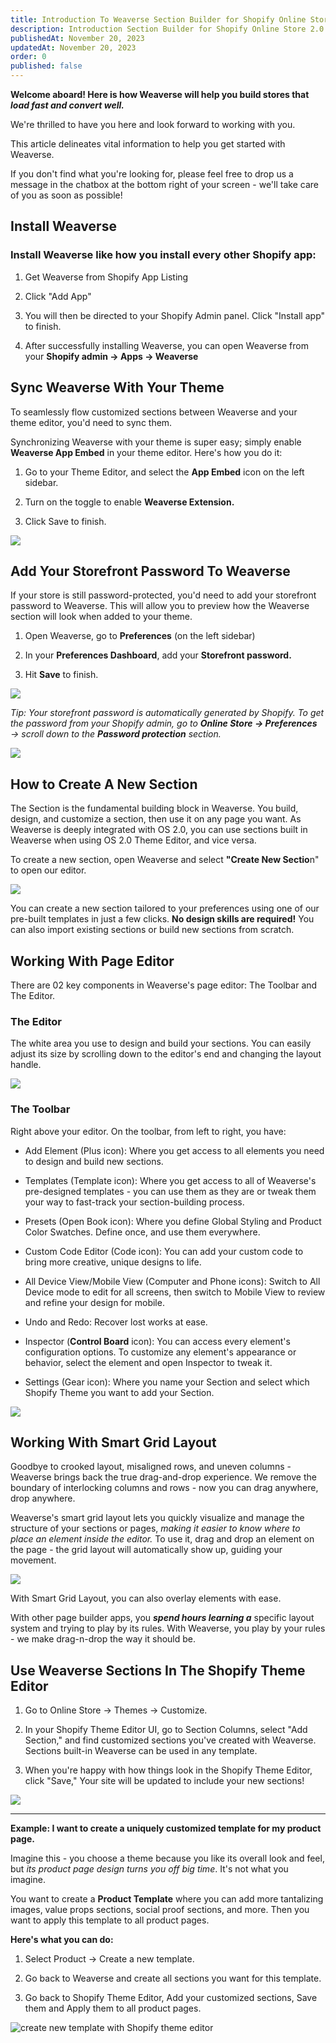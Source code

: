 ```yaml
---
title: Introduction To Weaverse Section Builder for Shopify Online Store 2.0
description: Introduction Section Builder for Shopify Online Store 2.0
publishedAt: November 20, 2023
updatedAt: November 20, 2023
order: 0
published: false
---
```


**Welcome aboard! Here is how Weaverse will help you build stores that _load fast and convert well._**

We're thrilled to have you here and look forward to working with you.

This article delineates vital information to help you get started with Weaverse.

If you don't find what you're looking for, please feel free to drop us a message in the chatbox at the bottom right of
your screen - we'll take care of you as soon as possible!

## Install Weaverse

### Install Weaverse like how you install every other Shopify app:

1. Get Weaverse from Shopify App Listing

2. Click "Add App"

3. You will then be directed to your Shopify Admin panel. Click "Install app" to finish.

4. After successfully installing Weaverse, you can open Weaverse from your **Shopify admin → Apps → Weaverse**

## Sync Weaverse With Your Theme

To seamlessly flow customized sections between Weaverse and your theme editor, you'd need to sync them.

Synchronizing Weaverse with your theme is super easy; simply enable **Weaverse App Embed** in your theme editor. Here's
how you do it:

1. Go to your Theme Editor, and select the **App Embed** icon on the left sidebar.

2. Turn on the toggle to enable **Weaverse Extension.**

3. Click Save to finish.

![](https://downloads.intercomcdn.com/i/o/638621051/22a772e596333c70b4147af6/SCR-20221220-ud1.png)

## Add Your Storefront Password To Weaverse

If your store is still password-protected, you'd need to add your storefront password to Weaverse. This will allow you
to preview how the Weaverse section will look when added to your theme.

1. Open Weaverse, go to **Preferences** (on the left sidebar)

2. In your **Preferences Dashboard**, add your **Storefront password.**

3. Hit **Save** to finish.

![](https://downloads.intercomcdn.com/i/o/638622439/7461599396a47248c51fb8bd/SCR-20221220-uas.png)

_Tip: Your storefront password is automatically generated by Shopify. To get the password from your Shopify admin, go
to **Online Store → Preferences** → scroll down to the **Password protection** section._

![](https://downloads.intercomcdn.com/i/o/638622298/f3b60076c3d4a5eec2b9d9d7/SCR-20221220-uhm.png)

## How to Create A New Section

The Section is the fundamental building block in Weaverse. You build, design, and customize a section, then use it on
any page you want. As Weaverse is deeply integrated with OS 2.0, you can use sections built in Weaverse when using OS
2.0 Theme Editor, and vice versa.

To create a new section, open Weaverse and select **"Create New Sectio**n" to open our editor.

![](https://downloads.intercomcdn.com/i/o/617560990/2308e9f4579ee73647560b8a/creat-new-section-new.gif)

You can create a new section tailored to your preferences using one of our pre-built templates in just a few clicks.
**No design skills are required!** You can also import existing sections or build new sections from scratch.

## Working With Page Editor

There are 02 key components in Weaverse's page editor: The Toolbar and The Editor.

### The Editor

The white area you use to design and build your sections. You can easily adjust its size by scrolling down to the
editor's end and changing the layout handle.

![](https://downloads.intercomcdn.com/i/o/617561918/2ff31d4ffcf2d2b35d7e83bc/resize-layout.gif)

### The Toolbar

Right above your editor. On the toolbar, from left to right, you have:

- Add Element (Plus icon): Where you get access to all elements you need to design and build new sections.

- Templates (Template icon): Where you get access to all of Weaverse's pre-designed templates - you can use them as they
  are or tweak them your way to fast-track your section-building process.

- Presets (Open Book icon): Where you define Global Styling and Product Color Swatches. Define once, and use them
  everywhere.

- Custom Code Editor (Code icon): You can add your custom code to bring more creative, unique designs to life.

- All Device View/Mobile View (Computer and Phone icons): Switch to All Device mode to edit for all screens, then switch
  to Mobile View to review and refine your design for mobile.

- Undo and Redo: Recover lost works at ease.

- Inspector (**Control Board** icon): You can access every element's configuration options. To customize any element's
  appearance or behavior, select the element and open Inspector to tweak it.

- Settings (Gear icon): Where you name your Section and select which Shopify Theme you want to add your Section.

![](https://downloads.intercomcdn.com/i/o/617562381/0f0fa5f0c57864e1d18b5dc9/SCR-20221113-qtb.jpeg)

## Working With Smart Grid Layout

Goodbye to crooked layout, misaligned rows, and uneven columns - Weaverse brings back the true drag-and-drop experience.
We remove the boundary of interlocking columns and rows - now you can drag anywhere, drop anywhere.

Weaverse's smart grid layout lets you quickly visualize and manage the structure of your sections or pages, _making it
easier to know where to place an element inside the editor._ To use it, drag and drop an element on the page - the grid
layout will automatically show up, guiding your movement.

![](https://downloads.intercomcdn.com/i/o/617562974/cf815e91b6f9d0af1834b92d/drag-n-drop.gif)

With Smart Grid Layout, you can also overlay elements with ease.

With other page builder apps, you **_spend hours learning a_** specific layout system and trying to play by its rules.
With Weaverse, you play by your rules - we make drag-n-drop the way it should be.

## Use Weaverse Sections In The Shopify Theme Editor

1. Go to Online Store → Themes → Customize.

2. In your Shopify Theme Editor UI, go to Section Columns, select "Add Section," and find customized sections you've
   created with Weaverse. Sections built-in Weaverse can be used in any template.

3. When you're happy with how things look in the Shopify Theme Editor, click "Save," Your site will be updated to
   include your new sections!

![](https://downloads.intercomcdn.com/i/o/621312206/c0a46911b037e0a7ce488d14/add-weaverse.gif)

---

**Example: I want to create a uniquely customized template for my product page.**

Imagine this - you choose a theme because you like its overall look and feel, but _its product page design turns you off
big time_. It's not what you imagine.

You want to create a **Product Template** where you can add more tantalizing images, value props sections, social proof
sections, and more. Then you want to apply this template to all product pages.

**Here's what you can do:**

1. Select Product → Create a new template.

2. Go back to Weaverse and create all sections you want for this template.

3. Go back to Shopify Theme Editor, Add your customized sections, Save them and Apply them to all product pages.

![create new template with Shopify theme editor](https://downloads.intercomcdn.com/i/o/621312421/f74168d0fcf7f290c87d48a9/SCR-20221113-rgy.png)
